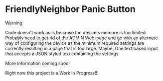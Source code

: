 # FriendlyNeighbor Panic Button
> [!WARNING]
> Code doesn't work as is because the device's memory is too limited.
> Probably need to get rid of the ADMIN Web-page and go with an alternate way of 
> configuring the device as the minimum required settings are currently resulting in
> a page that is too large. Maybe, One text based input that accepts a JSON styled
> text containing the settings.

More Information coming soon!

Right now this project is a Work In Progress!!!
